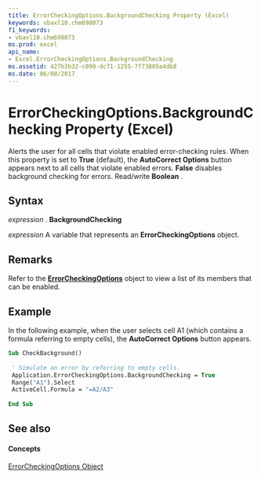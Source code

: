 ```yaml
---
title: ErrorCheckingOptions.BackgroundChecking Property (Excel)
keywords: vbaxl10.chm698073
f1_keywords:
- vbaxl10.chm698073
ms.prod: excel
api_name:
- Excel.ErrorCheckingOptions.BackgroundChecking
ms.assetid: 427b3b32-c099-dc71-1255-7f73805a4db8
ms.date: 06/08/2017
---
```



# ErrorCheckingOptions.BackgroundChecking Property (Excel)

Alerts the user for all cells that violate enabled error-checking rules. When this property is set to  **True** (default), the **AutoCorrect Options** button appears next to all cells that violate enabled errors. **False** disables background checking for errors. Read/write **Boolean** .


## Syntax

 _expression_ . **BackgroundChecking**

 _expression_ A variable that represents an **ErrorCheckingOptions** object.


## Remarks

Refer to the  **[ErrorCheckingOptions](errorcheckingoptions-object-excel.md)** object to view a list of its members that can be enabled.


## Example

In the following example, when the user selects cell A1 (which contains a formula referring to empty cells), the  **AutoCorrect Options** button appears.


```vb
Sub CheckBackground() 
 
 ' Simulate an error by referring to empty cells. 
 Application.ErrorCheckingOptions.BackgroundChecking = True 
 Range("A1").Select 
 ActiveCell.Formula = "=A2/A3" 
 
End Sub
```


## See also


#### Concepts


[ErrorCheckingOptions Object](errorcheckingoptions-object-excel.md)

